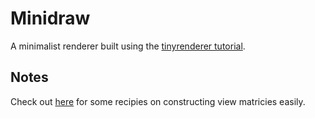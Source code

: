 # Minidraw

A minimalist renderer built using the [tinyrenderer tutorial](https://github.com/ssloy/tinyrenderer/wiki/Lesson-0:-getting-started).

## Notes

Check out [here](https://nalgebra.org/docs/user_guide/cg_recipes) for some recipies on constructing view matricies easily.